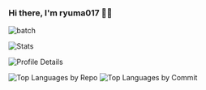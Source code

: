 ### Hi there, I'm ryuma017 👋🏻  

<p>
  <img alt="batch" src="https://komarev.com/ghpvc/?username=ryuma017&color=blue&style=plastic" />
</p>

<img alt="Stats" src="https://github-profile-summary-cards.vercel.app/api/cards/stats?username=ryuma017&theme=github" />

<p>
  <img alt="Profile Details" src="https://github-profile-summary-cards.vercel.app/api/cards/profile-details?username=ryuma017&theme=github" />
 </p>

<p> 
  <img alt="Top Languages by Repo" src="https://github-profile-summary-cards.vercel.app/api/cards/repos-per-language?username=ryuma017&theme=github" />
  <img alt="Top Languages by Commit" src="https://github-profile-summary-cards.vercel.app/api/cards/most-commit-language?username=ryuma017&theme=github" />
</p>
